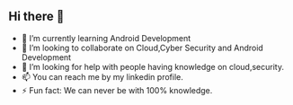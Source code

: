## Hi there 👋




- 🌱 I’m currently learning Android Development
- 👯 I’m looking to collaborate on Cloud,Cyber Security and Android Development
- 🤔 I’m looking for help with people having knowledge on cloud,security.
- 📫 You can reach me by my linkedin profile.
- ⚡ Fun fact: We can never be with 100% knowledge.

